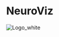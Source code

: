 # NeuroViz
![Logo_white](https://github.com/user-attachments/assets/cd4e4b00-dd1e-43ca-be41-ec4b436d7650)
